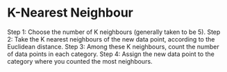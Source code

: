 # K-Nearest Neighbour

Step 1: Choose the number of K neighbours (generally taken to be 5).
Step 2: Take the K nearest neighbours of the new data point, according to the Euclidean distance.
Step 3: Among these K neighbours, count the number of data points in each category.
Step 4: Assign the new data point to the category where you counted the most neighbours. 